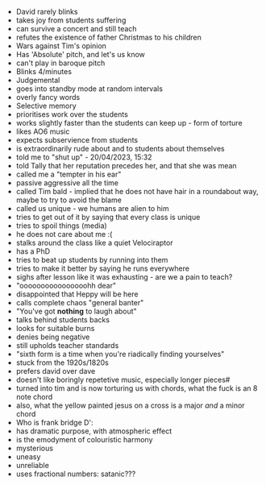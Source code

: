 - David rarely blinks
- takes joy from students suffering
- can survive a concert and still teach
- refutes the existence of father Christmas to his children
- Wars against Tim's opinion
- Has 'Absolute' pitch, and let's us know
- can't play in baroque pitch
- Blinks 4/minutes
- Judgemental
- goes into standby mode at random intervals
- overly fancy words
- Selective memory
- prioritises work over the students
- works slightly faster than the students can keep up - form of torture
- likes AO6 music
- expects subservience from students
- is extraordinarily rude about and to students about themselves
- told me to "shut up" - 20/04/2023, 15:32
- told Tally that her reputation precedes her, and that she was mean
- called me a "tempter in his ear" 
- passive aggressive all the time
- called Tim bald - implied that he does not have hair in a roundabout way, maybe to try to avoid the blame
- called us unique - we humans are alien to him
- tries to get out of it by saying that every class is unique 
- tries to spoil things (media)
- he does not care about me :(
- stalks around the class like a quiet Velociraptor
- has a PhD
- tries to beat up students by running into them
- tries to make it better by saying he runs everywhere
- sighs after lesson like it was exhausting - are we a pain to teach?
- "oooooooooooooooohh dear"
- disappointed that Heppy will be here
- calls complete chaos "general banter"
- "You've got **nothing** to laugh about"
- talks behind students backs
- looks for suitable burns
- denies being negative
- still upholds teacher standards
- "sixth form is a time when you're riadically finding yourselves"
- stuck from the 1920s/1820s
- prefers david over dave
- doesn't like boringly repetetive music, especially longer pieces#
- turned into tim and is now torturing us with chords, what the fuck is an 8 note chord
- also, what the yellow painted jesus on a cross is a major *and* a minor chord
- Who is frank bridge D':
- has dramatic purpose, with atmospheric effect
- is the emodyment of colouristic harmony
- mysterious
- uneasy
- unreliable
- uses fractional numbers: satanic???
